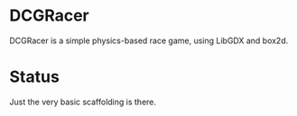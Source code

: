 # DCGRacer

DCGRacer is a simple physics-based race game, using LibGDX and box2d.

# Status

Just the very basic scaffolding is there.
